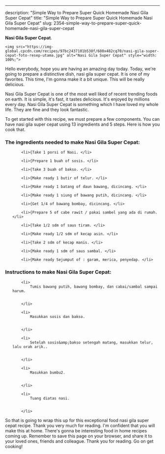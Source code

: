 ---
description: "Simple Way to Prepare Super Quick Homemade Nasi Gila Super Cepat"
title: "Simple Way to Prepare Super Quick Homemade Nasi Gila Super Cepat"
slug: 2354-simple-way-to-prepare-super-quick-homemade-nasi-gila-super-cepat

<p>
	<strong>Nasi Gila Super Cepat</strong>. 
	
</p>
<p>
	
	<img src="https://img-global.cpcdn.com/recipes/97bc2437101b538f/680x482cq70/nasi-gila-super-cepat-foto-resep-utama.jpg" alt="Nasi Gila Super Cepat" style="width: 100%;">
	
	
</p>
<p>
	Hello everybody, hope you are having an amazing day today. Today, we're going to prepare a distinctive dish, nasi gila super cepat. It is one of my favorites. This time, I'm gonna make it a bit unique. This will be really delicious.
</p>
	
<p>
	Nasi Gila Super Cepat is one of the most well liked of recent trending foods on earth. It is simple, it's fast, it tastes delicious. It's enjoyed by millions every day. Nasi Gila Super Cepat is something which I have loved my whole life. They are fine and they look fantastic.
</p>
<p>
	
</p>

<p>
To get started with this recipe, we must prepare a few components. You can have nasi gila super cepat using 13 ingredients and 5 steps. Here is how you cook that.
</p>

<h3>The ingredients needed to make Nasi Gila Super Cepat:</h3>

<ol>
	
		<li>{Take 1 porsi of Nasi. </li>
	
		<li>{Prepare 1 buah of sosis. </li>
	
		<li>{Take 3 buah of bakso. </li>
	
		<li>{Make ready 1 butir of telur. </li>
	
		<li>{Make ready 1 batang of daun bawang, dicincang. </li>
	
		<li>{Make ready 1 siung of bawang putih, dicincang. </li>
	
		<li>{Get 1/4 of bawang bombay, dicincang. </li>
	
		<li>{Prepare 5 of cabe rawit / pakai sambel yang ada di rumah. </li>
	
		<li>{Take 1/2 sdm of saus tiram. </li>
	
		<li>{Make ready 1/2 sdm of kecap asin. </li>
	
		<li>{Take 2 sdm of kecap manis. </li>
	
		<li>{Make ready 1 sdm of saus sambal. </li>
	
		<li>{Make ready Sejumput of : garam, merica, penyedap. </li>
	
</ol>
<p>
	
</p>

<h3>Instructions to make Nasi Gila Super Cepat:</h3>

<ol>
	
		<li>
			Tumis bawang putih, bawang bombay, dan cabai/sambal sampai harum.
			
			
		</li>
	
		<li>
			Masukkan sosis dan bakso.
			
			
		</li>
	
		<li>
			Setelah sosis&amp;bakso setengah matang, masukkan telur, lalu orak arik..
			
			
		</li>
	
		<li>
			Masukkan bumbu2.
			
			
		</li>
	
		<li>
			Tuang diatas nasi.
			
			
		</li>
	
</ol>

<p>
	
</p>

<p>
	So that is going to wrap this up for this exceptional food nasi gila super cepat recipe. Thank you very much for reading. I'm confident that you will make this at home. There's gonna be interesting food in home recipes coming up. Remember to save this page on your browser, and share it to your loved ones, friends and colleague. Thank you for reading. Go on get cooking!
</p>
